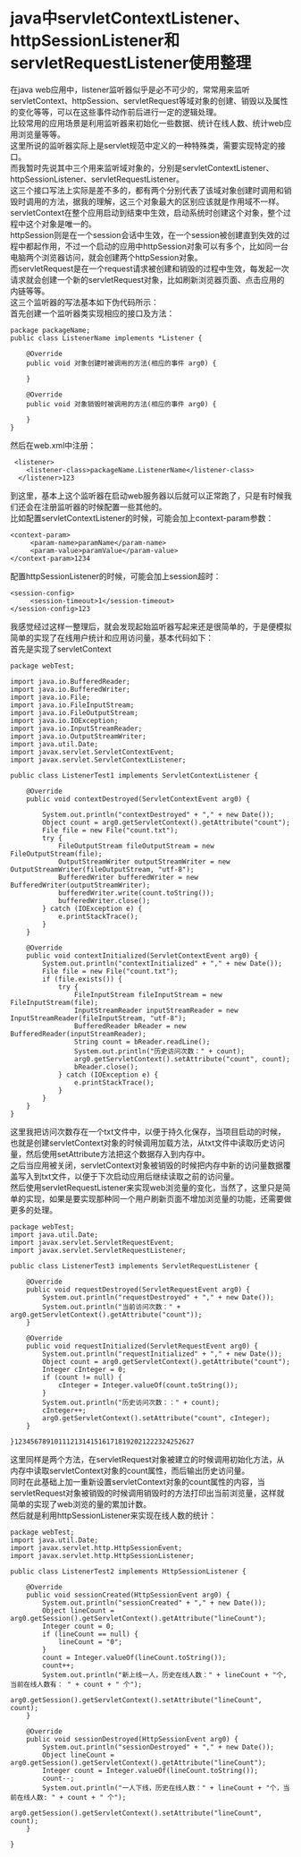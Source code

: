 # java中servletContextListener、httpSessionListener和servletRequestListener使用整理



在java web应用中，listener监听器似乎是必不可少的，常常用来监听servletContext、httpSession、servletRequest等域对象的创建、销毁以及属性的变化等等，可以在这些事件动作前后进行一定的逻辑处理。   
比较常用的应用场景是利用监听器来初始化一些数据、统计在线人数、统计web应用浏览量等等。   
这里所说的监听器实际上是servlet规范中定义的一种特殊类，需要实现特定的接口。   
而我暂时先说其中三个用来监听域对象的，分别是servletContextListener、httpSessionListener、servletRequestListener。   
这三个接口写法上实际是差不多的，都有两个分别代表了该域对象创建时调用和销毁时调用的方法，据我的理解，这三个对象最大的区别应该就是作用域不一样。   
servletContext在整个应用启动到结束中生效，启动系统时创建这个对象，整个过程中这个对象是唯一的。   
httpSession则是在一个session会话中生效，在一个session被创建直到失效的过程中都起作用，不过一个启动的应用中httpSession对象可以有多个，比如同一台电脑两个浏览器访问，就会创建两个httpSession对象。   
而servletRequest是在一个request请求被创建和销毁的过程中生效，每发起一次请求就会创建一个新的servletRequest对象，比如刷新浏览器页面、点击应用的内链等等。   
这三个监听器的写法基本如下伪代码所示：   
首先创建一个监听器类实现相应的接口及方法：

```text
package packageName;
public class ListenerName implements *Listener {

    @Override
    public void 对象创建时被调用的方法(相应的事件 arg0) {

    }

    @Override
    public void 对象销毁时被调用的方法(相应的事件 arg0) {

    }
}
```

然后在web.xml中注册：

```text
 <listener>
    <listener-class>packageName.ListenerName</listener-class>
  </listener>123
```

到这里，基本上这个监听器在启动web服务器以后就可以正常跑了，只是有时候我们还会在注册监听器的时候配置一些其他的。   
比如配置servletContextListener的时候，可能会加上context-param参数：

```text
<context-param>
     <param-name>paramName</param-name>
     <param-value>paramValue</param-value>
</context-param>1234
```

配置httpSessionListener的时候，可能会加上session超时：

```text
<session-config>
     <session-timeout>1</session-timeout>
</session-config>123
```

我感觉经过这样一整理后，就会发现起始监听器写起来还是很简单的，于是便模拟简单的实现了在线用户统计和应用访问量，基本代码如下：   
首先是实现了servletContext

```text
package webTest;

import java.io.BufferedReader;
import java.io.BufferedWriter;
import java.io.File;
import java.io.FileInputStream;
import java.io.FileOutputStream;
import java.io.IOException;
import java.io.InputStreamReader;
import java.io.OutputStreamWriter;
import java.util.Date;
import javax.servlet.ServletContextEvent;
import javax.servlet.ServletContextListener;

public class ListenerTest1 implements ServletContextListener {

    @Override
    public void contextDestroyed(ServletContextEvent arg0) {

        System.out.println("contextDestroyed" + "," + new Date());
        Object count = arg0.getServletContext().getAttribute("count");
        File file = new File("count.txt");
        try {
            FileOutputStream fileOutputStream = new FileOutputStream(file);
            OutputStreamWriter outputStreamWriter = new OutputStreamWriter(fileOutputStream, "utf-8");
            BufferedWriter bufferedWriter = new BufferedWriter(outputStreamWriter);
            bufferedWriter.write(count.toString());
            bufferedWriter.close();
        } catch (IOException e) {
            e.printStackTrace();
        }
    }

    @Override
    public void contextInitialized(ServletContextEvent arg0) {
        System.out.println("contextInitialized" + "," + new Date());
        File file = new File("count.txt");
        if (file.exists()) {
            try {
                FileInputStream fileInputStream = new FileInputStream(file);
                InputStreamReader inputStreamReader = new InputStreamReader(fileInputStream, "utf-8");
                BufferedReader bReader = new BufferedReader(inputStreamReader);
                String count = bReader.readLine();
                System.out.println("历史访问次数：" + count);
                arg0.getServletContext().setAttribute("count", count);
                bReader.close();
            } catch (IOException e) {
                e.printStackTrace();
            }
        }
    }
}
```

这里我把访问次数存在一个txt文件中，以便于持久化保存，当项目启动的时候，也就是创建servletContext对象的时候调用加载方法，从txt文件中读取历史访问量，然后使用setAttribute方法把这个数据存入到内存中。   
之后当应用被关闭，servletContext对象被销毁的时候把内存中新的访问量数据覆盖写入到txt文件，以便于下次启动应用后继续读取之前的访问量。   
然后使用servletRequestListener来实现web浏览量的变化，当然了，这里只是简单的实现，如果是要实现那种同一个用户刷新页面不增加浏览量的功能，还需要做更多的处理。

```text
package webTest;
import java.util.Date;
import javax.servlet.ServletRequestEvent;
import javax.servlet.ServletRequestListener;

public class ListenerTest3 implements ServletRequestListener {

    @Override
    public void requestDestroyed(ServletRequestEvent arg0) {
        System.out.println("requestDestroyed" + "," + new Date());
        System.out.println("当前访问次数：" + arg0.getServletContext().getAttribute("count"));
    }

    @Override
    public void requestInitialized(ServletRequestEvent arg0) {
        System.out.println("requestInitialized" + "," + new Date());
        Object count = arg0.getServletContext().getAttribute("count");
        Integer cInteger = 0;
        if (count != null) {
            cInteger = Integer.valueOf(count.toString());
        }
        System.out.println("历史访问次数：：" + count);
        cInteger++;
        arg0.getServletContext().setAttribute("count", cInteger);
    }

}123456789101112131415161718192021222324252627
```

这里同样是两个方法，在servletRequest对象被建立的时候调用初始化方法，从内存中读取servletContext对象的count属性，而后输出历史访问量。   
同时在此基础上加一重新设置servletContext对象的count属性的内容，当servletRequest对象被销毁的时候调用销毁时的方法打印出当前浏览量，这样就简单的实现了web浏览的量的累加计数。   
然后就是利用httpSessionListener来实现在线人数的统计：

```text
package webTest;
import java.util.Date;
import javax.servlet.http.HttpSessionEvent;
import javax.servlet.http.HttpSessionListener;

public class ListenerTest2 implements HttpSessionListener {

    @Override
    public void sessionCreated(HttpSessionEvent arg0) {
        System.out.println("sessionCreated" + "," + new Date());
        Object lineCount = arg0.getSession().getServletContext().getAttribute("lineCount");
        Integer count = 0;
        if (lineCount == null) {
            lineCount = "0";
        }
        count = Integer.valueOf(lineCount.toString());
        count++;
        System.out.println("新上线一人，历史在线人数：" + lineCount + "个,当前在线人数有： " + count + " 个");
        arg0.getSession().getServletContext().setAttribute("lineCount", count);
    }

    @Override
    public void sessionDestroyed(HttpSessionEvent arg0) {
        System.out.println("sessionDestroyed" + "," + new Date());
        Object lineCount = arg0.getSession().getServletContext().getAttribute("lineCount");
        Integer count = Integer.valueOf(lineCount.toString());
        count--;
        System.out.println("一人下线，历史在线人数：" + lineCount + "个，当前在线人数: " + count + " 个");
        arg0.getSession().getServletContext().setAttribute("lineCount", count);
    }

}
```

